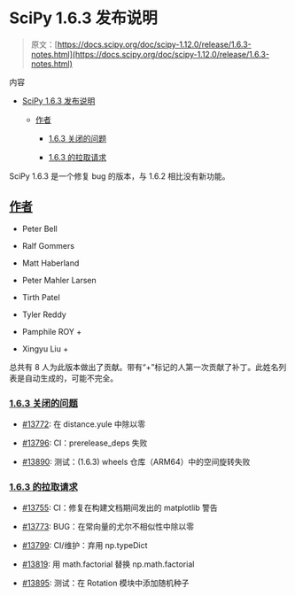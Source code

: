 # SciPy 1.6.3 发布说明

> 原文：[https://docs.scipy.org/doc/scipy-1.12.0/release/1.6.3-notes.html](https://docs.scipy.org/doc/scipy-1.12.0/release/1.6.3-notes.html)

内容

+   [SciPy 1.6.3 发布说明](#scipy-1-6-3-release-notes)

    +   [作者](#authors)

        +   [1.6.3 关闭的问题](#issues-closed-for-1-6-3)

        +   [1.6.3 的拉取请求](#pull-requests-for-1-6-3)

SciPy 1.6.3 是一个修复 bug 的版本，与 1.6.2 相比没有新功能。

## [作者](#id2)

+   Peter Bell

+   Ralf Gommers

+   Matt Haberland

+   Peter Mahler Larsen

+   Tirth Patel

+   Tyler Reddy

+   Pamphile ROY +

+   Xingyu Liu +

总共有 8 人为此版本做出了贡献。带有“+”标记的人第一次贡献了补丁。此姓名列表是自动生成的，可能不完全。

### [1.6.3 关闭的问题](#id3)

+   [#13772](https://github.com/scipy/scipy/issues/13772): 在 distance.yule 中除以零

+   [#13796](https://github.com/scipy/scipy/issues/13796): CI：prerelease_deps 失败

+   [#13890](https://github.com/scipy/scipy/issues/13890): 测试：(1.6.3) wheels 仓库（ARM64）中的空间旋转失败

### [1.6.3 的拉取请求](#id4)

+   [#13755](https://github.com/scipy/scipy/pull/13755): CI：修复在构建文档期间发出的 matplotlib 警告

+   [#13773](https://github.com/scipy/scipy/pull/13773): BUG：在常向量的尤尔不相似性中除以零

+   [#13799](https://github.com/scipy/scipy/pull/13799): CI/维护：弃用 np.typeDict

+   [#13819](https://github.com/scipy/scipy/pull/13819): 用 math.factorial 替换 np.math.factorial

+   [#13895](https://github.com/scipy/scipy/pull/13895): 测试：在 Rotation 模块中添加随机种子
